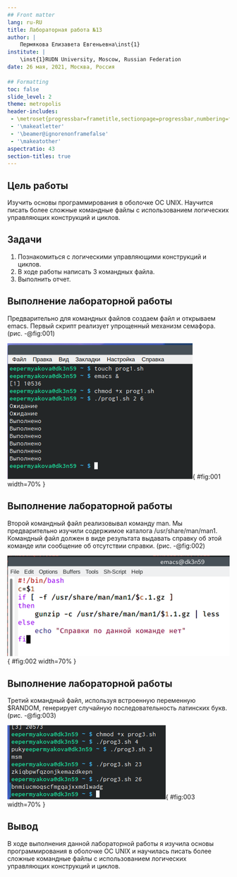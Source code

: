 ```yaml
---
## Front matter
lang: ru-RU
title: Лабораторная работа №13
author: |
	Пермякова Елизавета Евгеньевна\inst{1}
institute: |
	\inst{1}RUDN University, Moscow, Russian Federation
date: 26 мая, 2021, Москва, Россия

## Formatting
toc: false
slide_level: 2
theme: metropolis
header-includes: 
 - \metroset{progressbar=frametitle,sectionpage=progressbar,numbering=fraction}
 - '\makeatletter'
 - '\beamer@ignorenonframefalse'
 - '\makeatother'
aspectratio: 43
section-titles: true
---
```


## Цель работы

Изучить основы программирования в оболочке ОС UNIX. Научится  писать  более  сложные командные  файлы  с  использованием логических управляющих конструкций и циклов.

## Задачи

1. Познакомиться с логическими управляющими конструкций и циклов.
2. В ходе работы написать 3 командных файла.
3. Выполнить отчет.

## Выполнение лабораторной работы

Предварительно для командных файлов создаем файл и открываем emacs. Первый скрипт реализует упрощенный механизм семафора. (рис. -@fig:001) 

![Проверка работы скрипта](image13/2.png){ #fig:001 width=70% }

## Выполнение лабораторной работы

Второй командный файл реализовывал команду man. Мы предварительно изучили содержимое каталога /usr/share/man/man1. Командный файл должен в виде результата выдавать справку об этой команде или сообщение об отсутствии справки. (рис. -@fig:002)

![Второй скрипт](image13/7.png){ #fig:002 width=70% }

## Выполнение лабораторной работы

Третий командный файл, используя встроенную переменную $RANDOM, генерирует случайную последовательность латинских букв. (рис. -@fig:003)

![Проверка работы скрипта](image13/10.png){ #fig:003 width=70% }

## Вывод

В  ходе  выполнения  данной  лабораторной  работы  я  изучила основы программирования в оболочке ОС UNIX и научилась писать более сложные командные файлы с использованием логических управляющих конструкций и циклов.


